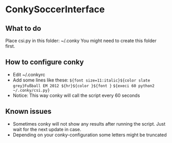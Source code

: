ConkySoccerInterface
===================

What to do
----------
Place csi.py in this folder: ~/.conky 
You might need to create this folder first.

How to configure conky
----------------------
 * Edit ~/.conkyrc
 * Add some lines like these:
````${font size=11:italic}${color slate grey}Fußball EM 2012 ${hr}${color }${font }````
````${execi 60 python2 ~/.conky/csi.py}````
 * Notice: This way conky will call the script every 60 seconds

Known issues
------------
 * Sometimes conky will not show any results after running the script. Just wait for the next update in case.
 * Depending on your conky-configuration some letters might be truncated
